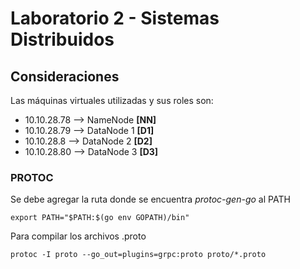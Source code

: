 # Laboratorio 2 - Sistemas Distribuidos

## Consideraciones
Las máquinas virtuales utilizadas y sus roles son:
- 10.10.28.78  --> NameNode **[NN]**
- 10.10.28.79  --> DataNode 1 **[D1]**
- 10.10.28.8  --> DataNode 2 **[D2]**
- 10.10.28.80  --> DataNode 3 **[D3]**

### PROTOC
Se debe agregar la ruta donde se encuentra *protoc-gen-go* al PATH
```console
export PATH="$PATH:$(go env GOPATH)/bin"
```
Para compilar los archivos .proto
```console
protoc -I proto --go_out=plugins=grpc:proto proto/*.proto
```